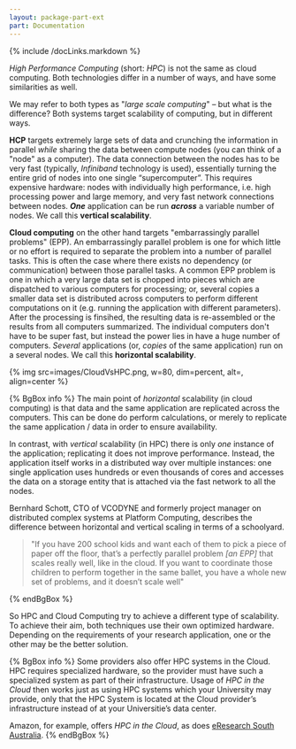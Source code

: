 ```yaml
---
layout: package-part-ext
part: Documentation
---
```


{% include /docLinks.markdown %}



*High Performance Computing* (short: *HPC*) is not the same as cloud computing. Both technologies differ in a number of ways, and have some similarities as well.

We may refer to both types as "*large scale computing*" – but what is the difference? Both systems target scalability of computing, but in different ways.

**HCP** targets extremely large sets of data and crunching the information in parallel *while* sharing the data between compute nodes (you can think of a "node" as a computer). The data connection between the nodes has to be very fast (typically, *Infiniband* technology is used), essentially turning the entire grid of nodes into one single “supercomputer”. This requires expensive hardware: nodes with individually high performance, i.e. high processing power and large memory, and very fast network connections between nodes. ***One*** application can be run ***across*** a variable number of nodes. We call this **vertical scalability**.

**Cloud computing** on the other hand targets "embarrassingly parallel problems" (EPP). An embarrassingly parallel problem is one for which little or no effort is required to separate the problem into a number of parallel tasks. This is often the case where there exists no dependency (or communication) between those parallel tasks. A common EPP problem is one in which a very large data set is chopped into pieces which are dispatched to various computers for processing; or, several copies a smaller data set is distributed across computers to perform different computations on it (e.g. running the application with different parameters). After the processing is finsihed, the resulting data is re-assembled or the results from all computers summarized. The individual computers don't have to be super fast, but instead the power lies in have a huge number of computers. *Several* applications (or, *copies* of the same application) run on a several nodes. We call this **horizontal scalability**.

{% img src=images/CloudVsHPC.png, w=80, dim=percent, alt=, align=center %}


{% BgBox info %}
The main point of *horizontal* scalability (in cloud computing) is that data and the same application are replicated across the computers. This can be done do perform calculations, or merely to replicate the same application / data in order to ensure availability.

In contrast, with *vertical* scalability (in HPC) there is only *one* instance of the application; replicating it does not improve performance. Instead, the application itself works in a distributed way over multiple instances: one single application uses hundreds or even thousands of cores and accesses the data on a storage entity that is attached via the fast network to all the nodes.

Bernhard Schott, CTO of VCODYNE and formerly project manager on distributed complex systems at Platform Computing, describes the difference between horizontal and vertical scaling in terms of a schoolyard.

> "If you have 200 school kids and want each of them to pick a piece of paper off the floor, that’s a perfectly parallel problem *[an EPP]* that scales really well, like in the cloud. If you want to coordinate those children to perform together in the same ballet, you have a whole new set of problems, and it doesn’t scale well"

{% endBgBox %}

So HPC and Cloud Computing try to achieve a different type of scalability. To achieve their aim, both techniques use their own optimized hardware. Depending on the requirements of your research application, one or the other may be the better solution.

{% BgBox info %}
Some providers also offer HPC systems in the Cloud. HPC requires specialized hardware, so the provider must have such a specialized system as part of their infrastructure. Usage of *HPC in the Cloud* then works just as using HPC systems which your University may provide, only that the HPC System is located at the Cloud provider’s infrastructure instead of at your Universitie’s data center.  

Amazon, for example, offers *HPC in the Cloud*, as does [eResearch South Australia](http://support.ersa.edu.au/Cloud/cluster.html).
{% endBgBox %}






